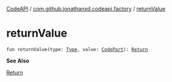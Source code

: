 [CodeAPI](../index.md) / [com.github.jonathanxd.codeapi.factory](index.md) / [returnValue](.)

# returnValue

`fun returnValue(type: `[`Type`](http://docs.oracle.com/javase/6/docs/api/java/lang/reflect/Type.html)`, value: `[`CodePart`](../com.github.jonathanxd.codeapi/-code-part/index.md)`): `[`Return`](../com.github.jonathanxd.codeapi.base/-return/index.md)

**See Also**

[Return](../com.github.jonathanxd.codeapi.base/-return/index.md)

